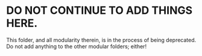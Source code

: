 # DO NOT CONTINUE TO ADD THINGS HERE.
This folder, and all modularity therein, is in the process of being deprecated. Do not add anything to the other modular folders; either!
